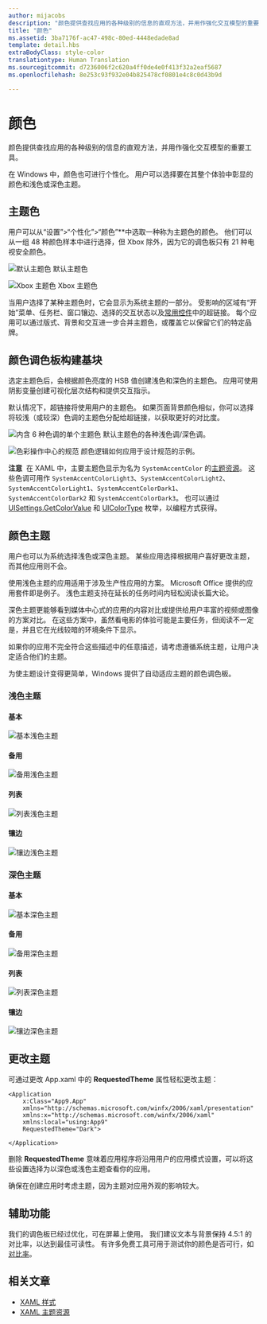 ```yaml
---
author: mijacobs
description: "颜色提供查找应用的各种级别的信息的直观方法，并用作强化交互模型的重要工具。"
title: "颜色"
ms.assetid: 3ba7176f-ac47-498c-80ed-4448edade8ad
template: detail.hbs
extraBodyClass: style-color
translationtype: Human Translation
ms.sourcegitcommit: d7236006f2c620a4ff0de4e0f413f32a2eaf5687
ms.openlocfilehash: 8e253c93f932e04b825478cf0801e4c8c0d43b9d

---
```


# 颜色

颜色提供查找应用的各种级别的信息的直观方法，并用作强化交互模型的重要工具。

在 Windows 中，颜色也可进行个性化。 用户可以选择要在其整个体验中彰显的颜色和浅色或深色主题。

## 主题色

用户可以从“设置”&gt;“个性化”&gt;“颜色”**中选取一种称为主题色的颜色。 他们可以从一组 48 种颜色样本中进行选择，但 Xbox 除外，因为它的调色板只有 21 种电视安全颜色。

<!-- Alternate version for the dev center. Need to add hex values. -->
![默认主题色](images/accentcolorswatch.png) 默认主题色

![Xbox 主题色](images/accentcolorswatch_xbox.png) Xbox 主题色


当用户选择了某种主题色时，它会显示为系统主题的一部分。 受影响的区域有“开始”菜单、任务栏、窗口镶边、选择的交互状态以及[常用控件](https://dev.windows.com/design/controls-patterns)中的超链接。 每个应用可以通过版式、背景和交互进一步合并主题色，或覆盖它以保留它们的特定品牌。

## 颜色调色板构建基块

选定主题色后，会根据颜色亮度的 HSB 值创建浅色和深色的主题色。 应用可使用阴影变量创建可视化层次结构和提供交互指示。

默认情况下，超链接将使用用户的主题色。 如果页面背景颜色相似，你可以选择将较浅（或较深）色调的主题色分配给超链接，以获取更好的对比度。

![内含 6 种色调的单个主题色](images/shades.png) 默认主题色的各种浅色调/深色调。

![色彩操作中心的规范](images/action_center_redline_zoom.png) 颜色逻辑如何应用于设计规范的示例。

**注意**&nbsp;&nbsp;在 XAML 中，主要主题色显示为名为 `SystemAccentColor` 的[主题资源](https://msdn.microsoft.com/library/windows/apps/Mt187274.aspx)。 这些色调可用作 `SystemAccentColorLight3`、`SystemAccentColorLight2`、`SystemAccentColorLight1`、`SystemAccentColorDark1`、`SystemAccentColorDark2` 和 `SystemAccentColorDark3`。 也可以通过 [UISettings.GetColorValue](https://msdn.microsoft.com/library/windows/apps/windows.ui.viewmanagement.uisettings.getcolorvalue.aspx) 和 [UIColorType](https://msdn.microsoft.com/library/windows/apps/windows.ui.viewmanagement.uicolortype.aspx) 枚举，以编程方式获得。

## 颜色主题

用户也可以为系统选择浅色或深色主题。 某些应用选择根据用户喜好更改主题，而其他应用则不会。

使用浅色主题的应用适用于涉及生产性应用的方案。 Microsoft Office 提供的应用套件即是例子。 浅色主题支持在延长的任务时间内轻松阅读长篇大论。

深色主题更能够看到媒体中心式的应用的内容对比或提供给用户丰富的视频或图像的方案对比。 在这些方案中，虽然看电影的体验可能是主要任务，但阅读不一定是，并且它在光线较暗的环境条件下显示。

如果你的应用不完全符合这些描述中的任意描述，请考虑遵循系统主题，让用户决定适合他们的主题。

为使主题设计变得更简单，Windows 提供了自动适应主题的颜色调色板。

<!-- OP version -->
### 浅色主题
#### 基本
![基本浅色主题](images/themes-light-base.png)
#### 备用
![备用浅色主题](images/themes-light-alt.png)
#### 列表
![列表浅色主题](images/themes-light-list.png)
#### 镶边
![镶边浅色主题](images/themes-light-chrome.png)
### 深色主题
#### 基本
![基本深色主题](images/themes-dark-base.png)
#### 备用
![备用深色主题](images/themes-dark-alt.png)
#### 列表
![列表深色主题](images/themes-dark-list.png)
#### 镶边
![镶边深色主题](images/themes-dark-chrome.png)


## 更改主题

可通过更改 App.xaml 中的 **RequestedTheme** 属性轻松更改主题：

```XAML
<Application
    x:Class="App9.App"
    xmlns="http://schemas.microsoft.com/winfx/2006/xaml/presentation"
    xmlns:x="http://schemas.microsoft.com/winfx/2006/xaml"
    xmlns:local="using:App9"
    RequestedTheme="Dark">

</Application>
```

删除 **RequestedTheme** 意味着应用程序将沿用用户的应用模式设置，可以将这些设置选择为以深色或浅色主题查看你的应用。 

确保在创建应用时考虑主题，因为主题对应用外观的影响较大。

## 辅助功能

我们的调色板已经过优化，可在屏幕上使用。 我们建议文本与背景保持 4.5:1 的对比率，以达到最佳可读性。 有许多免费工具可用于测试你的颜色是否可行，如[对比率](http://leaverou.github.io/contrast-ratio/)。

## 相关文章

* [XAML 样式](https://msdn.microsoft.com/windows/uwp/controls-and-patterns/xaml-theme-resources)
* [XAML 主题资源](https://msdn.microsoft.com/windows/uwp/controls-and-patterns/xaml-theme-resources)



<!--HONumber=Aug16_HO3-->


